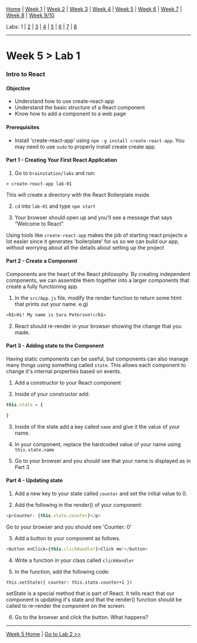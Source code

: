 [Home](/README.MD) | [Week 1](../../week-01/ReadMe.md) | [Week 2](../../week-02/ReadMe.md) | [Week 3](../../week-03/ReadMe.md) | [Week 4](../../week-04/ReadMe.md) | [Week 5](../../week-05/ReadMe.md) | [Week 6](../../week-06/ReadMe.md) | [Week 7](../../week-07/ReadMe.md) | [Week 8](../../week-08/ReadMe.md) | [Week 9/10](../../week-09_10/ReadMe.md)

Labs: 1 | [2](./lab-02.md) | [3](./lab-03.md) | [4](./lab-04.md) | [5](./lab-05.md) | [6](./lab-06.md) | [7](./lab-07.md) | [8](./lab-08.md)

---

# Week 5 > Lab 1

### Intro to  React

#### Objective

- Understand how to use create-react-app
- Understand the basic structure of a React component
- Know how to add a component to a web page

#### Prerequisites

- Install 'create-react-app' using `npm -g install create-react-app`. You may need to use `sudo` to properly install create create app.

#### Part 1 - Creating Your First React Application

1. Go to `brainstation/labs` and run:

```
> create-react-app lab-01
```

This will create a directory with the React Boilerplate inside.

2. `cd` into `lab-01` and type `npm start`

3. Your browser should open up and you'll see a message that says "Welcome to React"

Using tools like `create-react-app` makes the job of starting react projects a lot easier since it generates 'boilerplate' for us so we can build our app, without worrying about all the details about setting up the project

#### Part 2 - Create a Component

Components are the heart of the React philosophy. By creating independent components, we can assemble them together into a larger components that create a fully functioning app.

1. In the `src/App.js` file, modify the render function to  return some html that prints out your name. e.g)

```html
<h1>Hi! My name is Sara Peterson!</h1>
```

2. React should re-render in your browser showing the change that you made.

#### Part 3 - Adding state to the Component

Having static components can be useful, but components can also manage many things using something called `state`. This allows each component to change it's internal properties based on events.

1. Add a constructor to your React component

2. Inside of your constructor add:

```JavaScript
this.state = {

}
```

3. Inside of the state add a key called `name` and give it the value of your name.

4. In your component, replace the hardcoded value of your name using `this.state.name`

5. Go to your browser and you should see that your name is displayed as in Part 3

#### Part 4 - Updating state

1. Add a new key to your state called `counter` and set the initial value to 0.

2. Add the following in the render() of your component:

```JavaScript
<p>Counter: {this.state.counter}</p>
```

Go to your browser and you should see 'Counter: 0'

3. Add a button to your component as follows.

```JavaScript
<button onClick={this.clickHandler}>Click me!</button>
```

4. Write a function in your class called `clickHandler`

5. In the function, add the following code:

```
this.setState({ counter: this.state.counter+1 })
```

setState is a special method that is part of React. It tells react that our component is updating it's state and that the render() function should be called to re-render the component on the screen.

6. Go to the browser and click the button. What happens?

---
[Week 5 Home](../ReadMe.md) | [Go to Lab 2 >>](./lab-02.md)